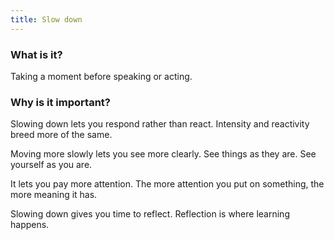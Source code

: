 ```yaml
---
title: Slow down
---
```


### What is it?

Taking a moment before speaking or acting.

### Why is it important?

Slowing down lets you respond rather than react. Intensity and reactivity breed more of the same.

Moving more slowly lets you see more clearly. See things as they are. See yourself as you are.

It lets you pay more attention. The more attention you put on something, the more meaning it has.

Slowing down gives you time to reflect. Reflection is where learning happens.

